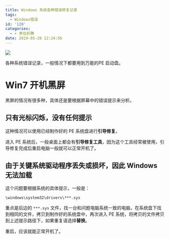```yaml
---
title: Windows 系统各种错误修复记录
tags:
  - Windows错误
id: '120'
categories:
  - - 贵在折腾
date: 2019-05-28 12:24:56
---
```


![](https://cdn.pixabay.com/photo/2013/04/09/05/57/error-102074__480.jpg)

各种系统错误记录，一般情况下都要用到万能的PE 启动盘。
<!-- more -->
# Win7 开机黑屏

黑屏的情况有很多种，具体还是要根据屏幕中的错误提示来分析。

## 只有光标闪烁，没有任何提示

这种情况可以使用已经制作好的 PE 系统盘进行**引导修复**。

进入 PE 系统后，一般桌面上都会有**引导修复工具**，因为这个工具经常被使用，引导修复完成后重启电脑一般就可以正常开机了。

## 由于关键系统驱动程序丢失或损坏，因此 Windows 无法加载

这个问题要根据系统的具体提示，一般是：

`\windows\system32\drivers\***.sys`

重点是后边的 `***.sys` 文件，找一台和问题电脑系统一致的电脑，在系统盘下找到相同的文件，拷贝到制作好的系统盘中，再次进入 PE 系统，将拷贝的文件拷贝到上述提示路径下，如果重复请选择**替换**。

重启，应该就能正常开机了。